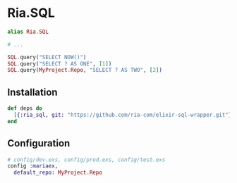 # Ria.SQL

```elixir
alias Ria.SQL

# ...

SQL.query("SELECT NOW()")
SQL.query("SELECT ? AS ONE", [1])
SQL.query(MyProject.Repo, "SELECT ? AS TWO", [2])
```

## Installation

```elixir
def deps do
  [{:ria_sql, git: "https://github.com/ria-com/elixir-sql-wrapper.git"}]
end
```

## Configuration

```elixir
# config/dev.exs, config/prod.exs, config/test.exs
config :mariaex,
  default_repo: MyProject.Repo
```
